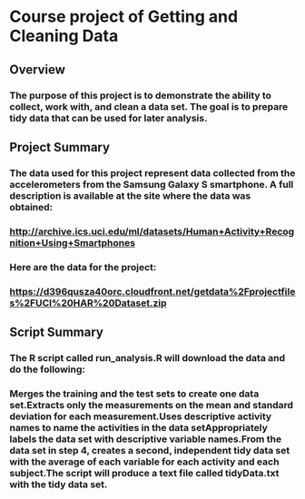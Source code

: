 # Course project of Getting and Cleaning Data

## Overview
### The purpose of this project is to demonstrate the ability to collect, work with, and clean a data set. The goal is to prepare tidy data that can be used for later analysis.

## Project Summary
### The data used for this project represent data collected from the accelerometers from the Samsung Galaxy S smartphone. A full description is available at the site where the data was obtained:
### http://archive.ics.uci.edu/ml/datasets/Human+Activity+Recognition+Using+Smartphones
### Here are the data for the project:
### https://d396qusza40orc.cloudfront.net/getdata%2Fprojectfiles%2FUCI%20HAR%20Dataset.zip

## Script Summary
### The R script called run_analysis.R will download the data and do the following:
### Merges the training and the test sets to create one data set.Extracts only the measurements on the mean and standard deviation for each measurement.Uses descriptive activity names to name the activities in the data setAppropriately labels the data set with descriptive variable names.From the data set in step 4, creates a second, independent tidy data set with the average of each variable for each activity and each subject.The script will produce a text file called tidyData.txt with the tidy data set.
